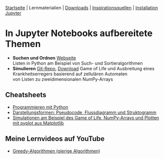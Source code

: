[Startseite](./index.md) | Lernmaterialien | [Downloads](./downloads.md) | [Inspirationsquellen](./inspiration.md) | [Installation Jupyter](./installation_anaconda.md)


# In Jupyter Notebooks aufbereitete Themen

* **Suchen und Ordnen** [Webseite](https://donze-informatikunterricht.github.io/suchen-und-ordnen/)  
  Listen in Python am Beispiel von Such- und Sortieralgorithmen
* **Simulieren** [Git-Repo](https://github.com/donze-informatikunterricht/simulieren), [Download](./assets/notebooks/simulieren.zip)
  Game of Life und Ausbreitung eines Krankheitserregers basierend auf zellulären Automaten  
  von Listen zu zweidimensionalen NumPy-Arrays

## Cheatsheets

* [Programmieren mit Python](./assets/cheatsheets/cheatsheet_python.pdf)
* [Darstellungsformen: Pseudocode, Flussdiagramm und Struktogramm](./assets/cheatsheets/cheatsheet_algorithmen_darstellung.pdf)
* [Simulationen am Beispiel des Game of Life, NumPy-Arrays und Plotten mit pyplot aus Matplotlib](./assets/cheatsheets/cheatsheet_simulieren.pdf)

## Meine Lernvideos auf YouTube

* [Greedy-Algorithmen (gierige Algorithmen)](https://www.youtube.com/watch?v=fM6mwe4ZRz4)
